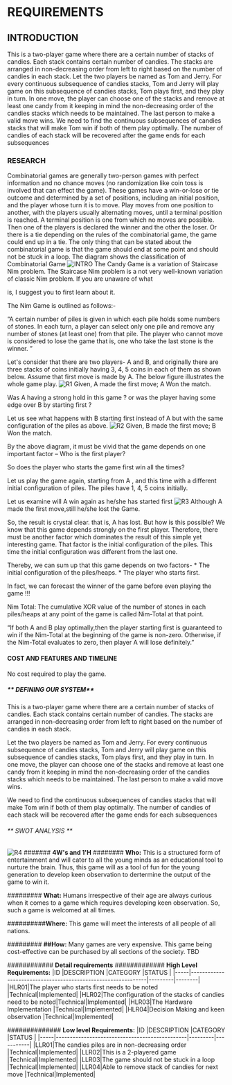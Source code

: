 # **REQUIREMENTS**
## **INTRODUCTION** 
This is a two-player game where there are a certain number of stacks of candies. Each stack contains certain number of candies. The stacks are arranged in non-decreasing order from left to right based on the number of candies in each stack. Let the two players be named as Tom and Jerry. For every continuous subsequence of candies stacks, Tom and Jerry will play game on this subsequence of candies stacks, Tom plays first, and they play in turn. In one move, the player can choose one of the stacks and remove at least one candy from it keeping in mind the non-decreasing order of the candies stacks which needs to be maintained. The last person to make a valid move wins. We need to find the continuous subsequences of candies stacks that will make Tom win if both of them play optimally. The number of candies of each stack will be recovered after the game ends for each subsequences
### **RESEARCH**
Combinatorial games are generally two-person games with perfect information and no chance moves (no randomization like coin toss is involved that can effect the game). These games have a win-or-lose or tie outcome and determined by a set of positions, including an initial position, and the player whose turn it is to move. Play moves from one position to another, with the players usually alternating moves, until a terminal position is reached. A terminal position is one from which no moves are possible. Then one of the players is declared the winner and the other the loser. Or there is a tie depending on the rules of the combinatorial game, the game could end up in a tie. The only thing that can be stated about the combinatorial game is that the game should end at some point and should not be stuck in a loop. The diagram shows the classification of Combinatorial Game
![INTRO](https://user-images.githubusercontent.com/101189588/161085598-8e27cd62-63ba-440a-8be6-b763336faca2.png)
The Candy Game is a variation of Staircase Nim problem. The Staircase Nim problem is a not very well-known variation of classic Nim problem. If you are unaware of what

is, I suggest you to first learn about it.

The Nim Game is outlined as follows:-

“A certain number of piles is given in which each pile holds some numbers of stones. In each turn, a player can select only one pile and remove any number of stones (at least one) from that pile. The player who cannot move is considered to lose the game that is, one who take the last stone is the winner. ”

Let's consider that there are two players- A and B, and originally there are three stacks of coins initially having 3, 4, 5 coins in each of them as shown below. Assume that first move is made by A. The below figure illustrates the whole game play.
![R1](https://user-images.githubusercontent.com/101189588/161086248-a2b2934f-939e-46b6-8485-bfd462cfeabe.png)
Given, A made the first move; A Won the match.

Was A having a strong hold in this game ? or was the player having some edge over B by starting first ?

Let us see what happens with B starting first instead of A but with the same configuration of the piles as above.
![R2](https://user-images.githubusercontent.com/101189588/161086364-d95cbd67-bdb5-4810-b602-c3d56a98924e.png)
Given, B made the first move; B Won the match.

By the above diagram, it must be vivid that the game depends on one important factor – Who is the first player?

So does the player who starts the game first win all the times?

Let us play the game again, starting from A , and this time with a different initial configuration of piles. The piles have 1, 4, 5 coins initially.

Let us examine will A win again as he/she has started first
![R3](https://user-images.githubusercontent.com/101189588/161086473-30932e04-7350-4821-9adf-5d04be1dad55.png)
Although A made the first move,still he/she lost the Game.

So, the result is crystal clear. that is, A has lost. But how is this possible? We know that this game depends strongly on the first player. Therefore, there must be another factor which dominates the result of this simple yet interesting game. That factor is the initial configuration of the piles. This time the initial configuration was different from the last one.

Thereby, we can sum up that this game depends on two factors- * The initial configuration of the piles/heaps. * The player who starts first.

In fact, we can forecast the winner of the game before even playing the game !!!

Nim Total: The cumulative XOR value of the number of stones in each piles/heaps at any point of the game is called Nim-Total at that point.

“If both A and B play optimally,then the player starting first is guaranteed to win if the Nim-Total at the beginning of the game is non-zero. Otherwise, if the Nim-Total evaluates to zero, then player A will lose definitely.”
#### **COST AND FEATURES AND TIMELINE**
No cost required to play the game.
##### ** DEFINING OUR SYSTEM**
This is a two-player game where there are a certain number of stacks of candies. Each stack contains certain number of candies. The stacks are arranged in non-decreasing order from left to right based on the number of candies in each stack.

Let the two players be named as Tom and Jerry. For every continuous subsequence of candies stacks, Tom and Jerry will play game on this subsequence of candies stacks, Tom plays first, and they play in turn. In one move, the player can choose one of the stacks and remove at least one candy from it keeping in mind the non-decreasing order of the candies stacks which needs to be maintained. The last person to make a valid move wins.

We need to find the continuous subsequences of candies stacks that will make Tom win if both of them play optimally. The number of candies of each stack will be recovered after the game ends for each subsequences
###### ** SWOT ANALYSIS **
![R4](https://user-images.githubusercontent.com/101189588/161087442-90232568-ab86-4bdc-89e2-034142359b50.png)
####### **4W's and 1'H**
######## **Who:**
This is a structured form of entertainment and will cater to all the young minds as an educational tool to nurture the brain. Thus, this game will as a tool of fun for the young generation to develop keen observation to dertermine the output of the game to win it.

######### **What:**
Humans irrespective of their age are always curious when it comes to a game which requires developing keen observation. So, such a game is welcomed at all times.

##########**Where:**
This game will meet the interests of all people of all nations.

######### **##How:**
Many games are very expensive. This game being cost-effective can be purchased by all sections of the society. TBD

############ **Detail requirements**
############# **High Level Requirements:**
|ID   |DESCRIPTION                                                |CATEGORY |STATUS     |
|-----|--------------------------------------------------------------|---------|--------|
|HLR01|The player who starts first needs to be noted              |Technical|Implemented|
|HLR02|The configuration of the stacks of candies need to be noted|Technical|Implemented|
|HLR03|The Hardware Implementation                                |Technical|Implemented|
|HLR04|Decision Making and keen observation                       |Technical|Implemented|

############## **Low level Requirements:**
|ID   |DESCRIPTION                                    |CATEGORY |STATUS     |
|-----|-----------------------------------------------|---------|-----------|
|LLR01|The candies piles are in non-decreasing order  |Technical|Implemented|
|LLR02|This is a 2-playered game                      |Technical|Implemented|
|LLR03|The game should not be stuck in a loop         |Technical|Implemented|
|LLR04|Able to remove stack of candies for next move  |Technical|Implemented|
